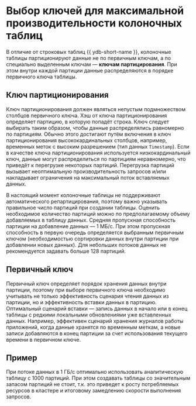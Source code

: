 # Выбор ключей для максимальной производительности колоночных таблиц

В отличие от строковых таблиц {{ ydb-short-name }}, колоночные таблицы партиционируют данные не по первичным ключам, а по специально выделенным ключам — **ключам партицирования**. При этом внутри каждой партиции данные распределяются в порядке первичного ключа таблицы.

## Ключ партиционирования

Ключ партиционирования должен являться непустым подмножеством столбцов первичного ключа. Хэш от ключа партиционирования определяет партицию, в которую попадёт строка. Ключ следует выбирать таким образом, чтобы данные распределялись равномерно по партициям. Обычно этого достигают путём включения в ключ партиционирования высококардинальных столбцов, например, временных меток с высоким разрешением (тип данных `Timestamp`). Если в качестве ключа партиционирования используется низкокардинальный ключ, данные могут распределиться по партициям неравномерно, что приведёт к перегрузке некоторых партиций. Перегрузка партиций вызывает неоптимальную производительность запросов и/или накладывает ограничения на максимальный поток вставляемых данных.

В настоящий момент колоночные таблицы не поддерживают автоматического репартицирования, поэтому важно указывать правильное число партиций при создании таблицы. Оценить необходимое количество партиций можно по предполагаемому объему добавляемых в таблицу данных. Средняя пропускная способность партиции на добавление данных — 1 МБ/c. При этом пропускная способность в первую очередь определяется выбранным первичным ключом (необходимостью сортировки данных внутри партиции при добавлении новых данных). Для небольших потоков данных не рекомендуется задавать больше 128 партиций.

## Первичный ключ

Первичный ключ определяет порядок хранения данных внутри партиции, поэтому при выборе первичного ключа необходимо учитывать не только эффективность сценария чтения данных из партиции, но и эффективность вставки данных в партицию. Оптимальный сценарий вставки — запись данных в начало или в конец таблицы с редкими локальными обновлениями уже вставленных данных. Например, эффективен сценарий хранения журналов работы приложений, когда данные хранятся по временным меткам, а новые записи добавляются в конец партиции за счет использования текущего времени в первичном ключе.

## Пример

При потоке данных в 1 ГБ/с оптимально использовать аналитическую таблицу с 1000 партиций. При этом создавать таблицы со значительным запасом партиций не стоит, т.к. это приведет к росту потребляемых ресурсов в кластере и итоговому замедлению скорости выполнения запросов.

